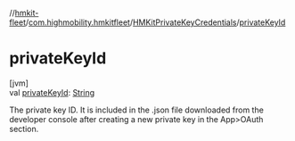 //[hmkit-fleet](../../../index.md)/[com.highmobility.hmkitfleet](../index.md)/[HMKitPrivateKeyCredentials](index.md)/[privateKeyId](private-key-id.md)

# privateKeyId

[jvm]\
val [privateKeyId](private-key-id.md): [String](https://kotlinlang.org/api/latest/jvm/stdlib/kotlin-stdlib/kotlin/-string/index.html)

The private key ID. It is included in the .json file downloaded from the developer console after creating a new private key in the App>OAuth section.
